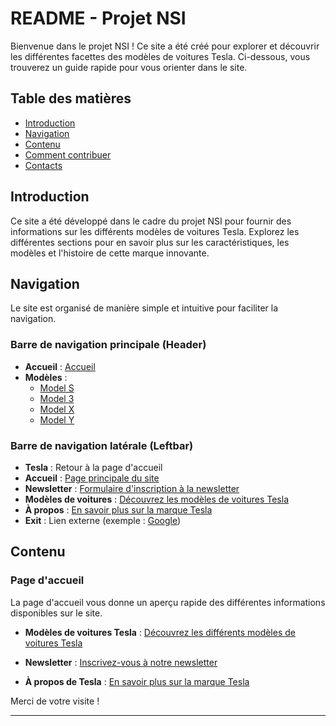# README - Projet NSI

Bienvenue dans le projet NSI ! Ce site a été créé pour explorer et découvrir les différentes facettes des modèles de voitures Tesla. Ci-dessous, vous trouverez un guide rapide pour vous orienter dans le site.

## Table des matières

- [Introduction](#introduction)
- [Navigation](#navigation)
- [Contenu](#contenu)
- [Comment contribuer](#comment-contribuer)
- [Contacts](#contacts)

## Introduction

Ce site a été développé dans le cadre du projet NSI pour fournir des informations sur les différents modèles de voitures Tesla. Explorez les différentes sections pour en savoir plus sur les caractéristiques, les modèles et l'histoire de cette marque innovante.

## Navigation

Le site est organisé de manière simple et intuitive pour faciliter la navigation.

### Barre de navigation principale (Header)

- **Accueil** : [Accueil](index.html)
- **Modèles** : 
    - [Model S](https://tesla.tibotsr.repl.co/modelS.html)
    - [Model 3](https://tesla.tibotsr.repl.co/model3.html)
    - [Model X](https://tesla.tibotsr.repl.co/modelX.html)
    - [Model Y](https://tesla.tibotsr.repl.co/modelY.html)

### Barre de navigation latérale (Leftbar)

- **Tesla** : Retour à la page d'accueil
- **Accueil** : [Page principale du site](https://tesla.tibotsr.repl.co)
- **Newsletter** : [Formulaire d'inscription à la newsletter](https://tesla.tibotsr.repl.co/formulaire.html)
- **Modèles de voitures** : [Découvrez les modèles de voitures Tesla](https://tesla.tibotsr.repl.co/voitures.html)
- **À propos** : [En savoir plus sur la marque Tesla](https://tesla.tibotsr.repl.co/apropos.html)
- **Exit** : Lien externe (exemple : [Google](https://www.google.fr))

## Contenu

### Page d'accueil

La page d'accueil vous donne un aperçu rapide des différentes informations disponibles sur le site.

- **Modèles de voitures Tesla** : [Découvrez les différents modèles de voitures Tesla](https://tesla.tibotsr.repl.co/voitures.html)

- **Newsletter** : [Inscrivez-vous à notre newsletter](https://tesla.tibotsr.repl.co/formulaire.html)

- **À propos de Tesla** : [En savoir plus sur la marque Tesla](https://tesla.tibotsr.repl.co/apropos.html)
  
Merci de votre visite !

---
